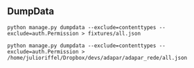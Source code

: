 ## DumpData

`python manage.py dumpdata --exclude=contenttypes --exclude=auth.Permission > fixtures/all.json`

`python manage.py dumpdata --exclude=contenttypes --exclude=auth.Permission > /home/julioriffel/Dropbox/devs/adapar/adapar_rede/all.json`